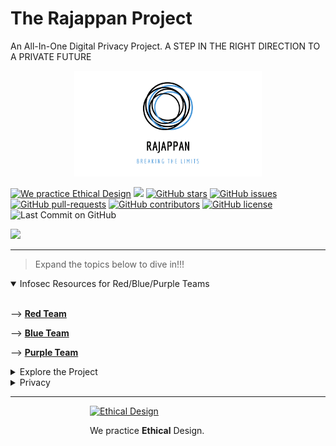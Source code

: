 # The Rajappan Project

An All-In-One Digital Privacy Project. A STEP IN THE RIGHT DIRECTION TO A PRIVATE FUTURE

<div style='display: block; width: 300px; margin-left: auto; margin-right: auto;'><img style='margin-left: auto; margin-right: auto; margin-bottom: 0; ' alt='Rajappan: Breaking the limits' src='docs/logo.png'></div>

<a href='https://ind.ie/ethical-design'><img style='margin-left: auto; margin-right: auto;' alt='We practice Ethical Design' src='https://img.shields.io/badge/Ethical_Design-_▲_❤_-blue.svg'></a>
![](https://visitor-badge.laobi.icu/badge?page_id=kaiiyer.rajappan)
[![GitHub stars](https://img.shields.io/github/stars/kaiiyer/rajappan)](https://github.com/kaiiyer/rajappan/stargazers)
[![GitHub issues](https://img.shields.io/github/issues/kaiiyer/rajappan.svg)](https://GitHub.com/kaiiyer/rajappan/issues/)
[![GitHub pull-requests](https://img.shields.io/github/issues-pr/kaiiyer/rajappan.svg)](https://GitHub.com/kaiiyer/rajappan/pull/)
[![GitHub contributors](https://img.shields.io/github/contributors/kaiiyer/rajappan.svg)](https://GitHub.com/kaiiyer/rajappan/graphs/contributors/)
[![GitHub license](https://img.shields.io/github/license/kaiiyer/rajappan)](https://github.com/kaiiyer/rajappan/blob/master/LICENSE)
![Last Commit on GitHub](https://img.shields.io/github/last-commit/kaiiyer/rajappan.svg)

[<img src="https://api.gitsponsors.com/api/badge/img?id=264258658" height="20">](https://api.gitsponsors.com/api/badge/link?p=DngerUKhHsctqzUgGKmX7k4wqwEkxtfU3/9FiiFnhLjoBuGRq79SufCvZEX+dkNN)

---------

> Expand the topics below to dive in!!!

<details open>
<summary>Infosec Resources for Red/Blue/Purple Teams</summary>
<br>

--> [**Red Team**](infosec/RedTeam/README.md)

--> [**Blue Team**](infosec/BlueTeam/README.md)

--> [**Purple Team**](infosec/PurpleTeam/README.md)

</details>

<details>
<summary>Explore the Project</summary>
<br>

[Dive In](explore/README.md)

--> [**Cyber Starter Pack**](explore/starter-pack.md)

--> [**Security Books**](explore/books.md)

--> [**Cyber Careers**](explore/career.md)

--> [**Security Conferences and Podcasts**](explore/conf-pod.md)

--> [**Security YT Channels**](explore/video.md)

</details>



<details>
<summary>Privacy</summary>
<br>

--> [**Privacy Resources**](privacy/README.md)

</details>



---------

<div style='display: block; width: 250px; margin-left: auto; margin-right: auto;'><a href='https://ind.ie/ethical-design'><img style='margin-left: auto; margin-right: auto; margin-bottom: 0;' alt='Ethical Design' src='https://ind.ie/ethical-design/images/ethical-design-badge-tiny.svg'></a><p>We practice <strong>Ethical</strong> Design.</p></div>
